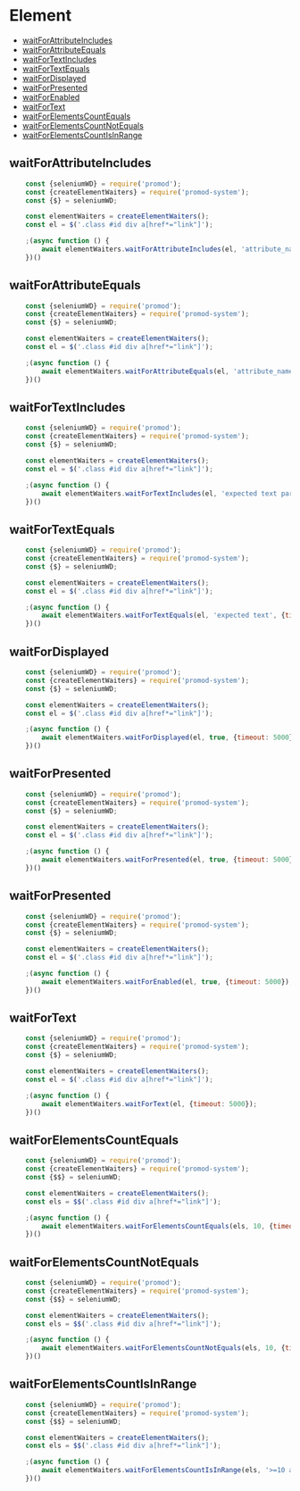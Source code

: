 # Element

- [waitForAttributeIncludes](#waitforattributeincludes)
- [waitForAttributeEquals](#waitforattributeequals)
- [waitForTextIncludes](#waitfortextincludes)
- [waitForTextEquals](#waitfortextequals)
- [waitForDisplayed](#waitfordisplayed)
- [waitForPresented](#waitforpresented)
- [waitForEnabled](#waitforenabled)
- [waitForText](#waitfortext)
- [waitForElementsCountEquals](#waitforelementscountequals)
- [waitForElementsCountNotEquals](#waitforelementscountnotequals)
- [waitForElementsCountIsInRange](#waitforelementscountisinrange)


## waitForAttributeIncludes
```js
	const {seleniumWD} = require('promod');
	const {createElementWaiters} = require('promod-system');
	const {$} = seleniumWD;

	const elementWaiters = createElementWaiters();
	const el = $('.class #id div a[href*="link"]');

	;(async function () {
		await elementWaiters.waitForAttributeIncludes(el, 'attribute_name', 'expected_value_part', {timeout: 5000});
	})()
```

## waitForAttributeEquals
```js
	const {seleniumWD} = require('promod');
	const {createElementWaiters} = require('promod-system');
	const {$} = seleniumWD;

	const elementWaiters = createElementWaiters();
	const el = $('.class #id div a[href*="link"]');

	;(async function () {
		await elementWaiters.waitForAttributeEquals(el, 'attribute_name', 'expected_value', {timeout: 5000});
	})()
```

## waitForTextIncludes
```js
	const {seleniumWD} = require('promod');
	const {createElementWaiters} = require('promod-system');
	const {$} = seleniumWD;

	const elementWaiters = createElementWaiters();
	const el = $('.class #id div a[href*="link"]');

	;(async function () {
		await elementWaiters.waitForTextIncludes(el, 'expected text part', {timeout: 5000});
	})()
```

## waitForTextEquals
```js
	const {seleniumWD} = require('promod');
	const {createElementWaiters} = require('promod-system');
	const {$} = seleniumWD;

	const elementWaiters = createElementWaiters();
	const el = $('.class #id div a[href*="link"]');

	;(async function () {
		await elementWaiters.waitForTextEquals(el, 'expected text', {timeout: 5000});
	})()
```

## waitForDisplayed
```js
	const {seleniumWD} = require('promod');
	const {createElementWaiters} = require('promod-system');
	const {$} = seleniumWD;

	const elementWaiters = createElementWaiters();
	const el = $('.class #id div a[href*="link"]');

	;(async function () {
		await elementWaiters.waitForDisplayed(el, true, {timeout: 5000});
	})()
```

## waitForPresented
```js
	const {seleniumWD} = require('promod');
	const {createElementWaiters} = require('promod-system');
	const {$} = seleniumWD;

	const elementWaiters = createElementWaiters();
	const el = $('.class #id div a[href*="link"]');

	;(async function () {
		await elementWaiters.waitForPresented(el, true, {timeout: 5000});
	})()
```

## waitForPresented
```js
	const {seleniumWD} = require('promod');
	const {createElementWaiters} = require('promod-system');
	const {$} = seleniumWD;

	const elementWaiters = createElementWaiters();
	const el = $('.class #id div a[href*="link"]');

	;(async function () {
		await elementWaiters.waitForEnabled(el, true, {timeout: 5000});
	})()
```

## waitForText
```js
	const {seleniumWD} = require('promod');
	const {createElementWaiters} = require('promod-system');
	const {$} = seleniumWD;

	const elementWaiters = createElementWaiters();
	const el = $('.class #id div a[href*="link"]');

	;(async function () {
		await elementWaiters.waitForText(el, {timeout: 5000});
	})()
```

## waitForElementsCountEquals
```js
	const {seleniumWD} = require('promod');
	const {createElementWaiters} = require('promod-system');
	const {$$} = seleniumWD;

	const elementWaiters = createElementWaiters();
	const els = $$('.class #id div a[href*="link"]');

	;(async function () {
		await elementWaiters.waitForElementsCountEquals(els, 10, {timeout: 5000});
	})()
```

## waitForElementsCountNotEquals
```js
	const {seleniumWD} = require('promod');
	const {createElementWaiters} = require('promod-system');
	const {$$} = seleniumWD;

	const elementWaiters = createElementWaiters();
	const els = $$('.class #id div a[href*="link"]');

	;(async function () {
		await elementWaiters.waitForElementsCountNotEquals(els, 10, {timeout: 5000});
	})()
```

## waitForElementsCountIsInRange
```js
	const {seleniumWD} = require('promod');
	const {createElementWaiters} = require('promod-system');
	const {$$} = seleniumWD;

	const elementWaiters = createElementWaiters();
	const els = $$('.class #id div a[href*="link"]');

	;(async function () {
		await elementWaiters.waitForElementsCountIsInRange(els, '>=10 and =<20', {timeout: 5000});
	})()
```
